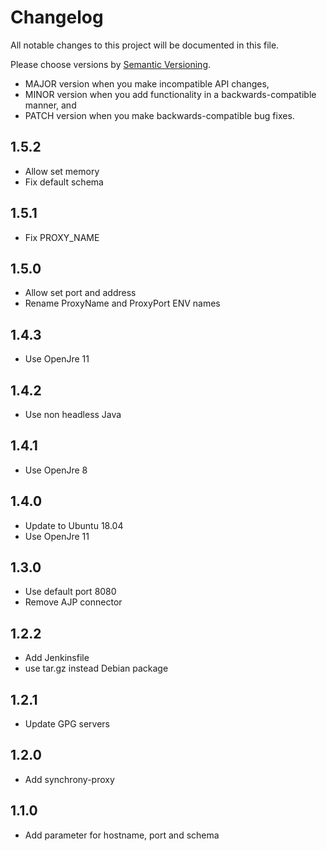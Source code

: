 # Changelog

All notable changes to this project will be documented in this file.

Please choose versions by [Semantic Versioning](http://semver.org/).

* MAJOR version when you make incompatible API changes,
* MINOR version when you add functionality in a backwards-compatible manner, and
* PATCH version when you make backwards-compatible bug fixes.
        
## 1.5.2

* Allow set memory
* Fix default schema

## 1.5.1

* Fix PROXY_NAME

## 1.5.0

* Allow set port and address
* Rename ProxyName and ProxyPort ENV names

## 1.4.3

* Use OpenJre 11

## 1.4.2

* Use non headless Java

## 1.4.1

* Use OpenJre 8

## 1.4.0

* Update to Ubuntu 18.04
* Use OpenJre 11

## 1.3.0

* Use default port 8080
* Remove AJP connector

## 1.2.2

* Add Jenkinsfile
* use tar.gz instead Debian package

## 1.2.1

* Update GPG servers

## 1.2.0

* Add synchrony-proxy

## 1.1.0

* Add parameter for hostname, port and schema
